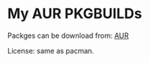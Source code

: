My AUR PKGBUILDs
================

Packges can be download from: [AUR](https://aur.archlinux.org/packages/?SeB=m&amp;K=3ED_0)

License: same as pacman.
